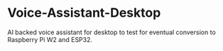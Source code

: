 # Voice-Assistant-Desktop
AI backed voice assistant for desktop to test for eventual conversion to Raspberry Pi W2 and ESP32.
